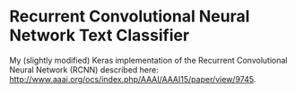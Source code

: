 # Recurrent Convolutional Neural Network Text Classifier
My (slightly modified) Keras implementation of the Recurrent Convolutional Neural Network (RCNN) described here: http://www.aaai.org/ocs/index.php/AAAI/AAAI15/paper/view/9745.
